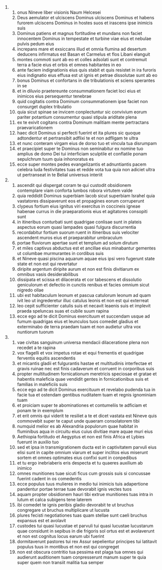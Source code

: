 <ol>
  <li>
    <ol>
      <li>onus Nineve liber visionis Naum Helcesei</li>
      <li>Deus aemulator et ulciscens Dominus ulciscens Dominus et habens furorem ulciscens Dominus in hostes suos et irascens ipse inimicis suis</li>
      <li>Dominus patiens et magnus fortitudine et mundans non faciet innocentem Dominus in tempestate et turbine viae eius et nebulae pulvis pedum eius</li>
      <li>increpans mare et exsiccans illud et omnia flumina ad desertum deducens infirmatus est Basan et Carmelus et flos Libani elanguit</li>
      <li>montes commoti sunt ab eo et colles adsolati sunt et contremuit terra a facie eius et orbis et omnes habitantes in eo</li>
      <li>ante faciem indignationis eius quis stabit et quis resistet in ira furoris eius indignatio eius effusa est ut ignis et petrae dissolutae sunt ab eo</li>
      <li>bonus Dominus et confortans in die tribulationis et sciens sperantes in se</li>
      <li>et in diluvio praetereunte consummationem faciet loci eius et inimicos eius persequentur tenebrae</li>
      <li>quid cogitatis contra Dominum consummationem ipse faciet non consurget duplex tribulatio</li>
      <li>quia sicut spinae se invicem conplectuntur sic convivium eorum pariter potantium consumentur quasi stipula ariditate plena</li>
      <li>ex te exivit cogitans contra Dominum malitiam mente pertractans praevaricationem</li>
      <li>haec dicit Dominus si perfecti fuerint et ita plures sic quoque adtondentur et pertransibit adflixi te et non adfligam te ultra</li>
      <li>et nunc conteram virgam eius de dorso tuo et vincula tua disrumpam</li>
      <li>et praecipiet super te Dominus non seminabitur ex nomine tuo amplius de domo Dei tui interficiam sculptile et conflatile ponam sepulchrum tuum quia inhonoratus es</li>
      <li>ecce super montes pedes evangelizantis et adnuntiantis pacem celebra Iuda festivitates tuas et redde vota tua quia non adiciet ultra ut pertranseat in te Belial universus interiit</li>
    </ol>
  </li>
  <li>
    <ol>
      <li>ascendit qui dispergat coram te qui custodit obsidionem contemplare viam conforta lumbos robora virtutem valde</li>
      <li>quia reddidit Dominus superbiam Iacob sicut superbiam Israhel quia vastatores dissipaverunt eos et propagines eorum corruperunt</li>
      <li>clypeus fortium eius ignitus viri exercitus in coccineis igneae habenae currus in die praeparationis eius et agitatores consopiti sunt</li>
      <li>in itineribus conturbati sunt quadrigae conlisae sunt in plateis aspectus eorum quasi lampades quasi fulgura discurrentia</li>
      <li>recordabitur fortium suorum ruent in itineribus suis velociter ascendent muros eius et praeparabitur umbraculum</li>
      <li>portae fluviorum apertae sunt et templum ad solum dirutum</li>
      <li>et miles captivus abductus est et ancillae eius minabantur gementes ut columbae murmurantes in cordibus suis</li>
      <li>et Nineve quasi piscina aquarum aquae eius ipsi vero fugerunt state state et non est qui revertatur</li>
      <li>diripite argentum diripite aurum et non est finis divitiarum ex omnibus vasis desiderabilibus</li>
      <li>dissipata et scissa et dilacerata et cor tabescens et dissolutio geniculorum et defectio in cunctis renibus et facies omnium sicut nigredo ollae</li>
      <li>ubi est habitaculum leonum et pascua catulorum leonum ad quam ivit leo ut ingrederetur illuc catulus leonis et non est qui exterreat</li>
      <li>leo cepit sufficienter catulis suis et necavit leaenis suis et implevit praeda speluncas suas et cubile suum rapina</li>
      <li>ecce ego ad te dicit Dominus exercituum et succendam usque ad fumum quadrigas eius et leunculos tuos comedet gladius et exterminabo de terra praedam tuam et non audietur ultra vox nuntiorum tuorum</li>
    </ol>
  </li>
  <li>
    <ol>
      <li>vae civitas sanguinum universa mendacii dilaceratione plena non recedet a te rapina</li>
      <li>vox flagelli et vox impetus rotae et equi frementis et quadrigae ferventis equitis ascendentis</li>
      <li>et micantis gladii et fulgurantis hastae et multitudinis interfectae et gravis ruinae nec est finis cadaverum et corruent in corporibus suis</li>
      <li>propter multitudinem fornicationum meretricis speciosae et gratae et habentis maleficia quae vendidit gentes in fornicationibus suis et familias in maleficiis suis</li>
      <li>ecce ego ad te dicit Dominus exercituum et revelabo pudenda tua in facie tua et ostendam gentibus nuditatem tuam et regnis ignominiam tuam</li>
      <li>et proiciam super te abominationes et contumeliis te adficiam et ponam te in exemplum</li>
      <li>et erit omnis qui viderit te resiliet a te et dicet vastata est Nineve quis commovebit super te caput unde quaeram consolatorem tibi</li>
      <li>numquid melior es ab Alexandria populorum quae habitat in fluminibus aqua in circuitu eius cuius divitiae mare aquae muri eius</li>
      <li>Aethiopia fortitudo et Aegyptus et non est finis Africa et Lybies fuerunt in auxilio tuo</li>
      <li>sed et ipsa in transmigrationem ducta est in captivitatem parvuli eius elisi sunt in capite omnium viarum et super inclitos eius miserunt sortem et omnes optimates eius confixi sunt in conpedibus</li>
      <li>et tu ergo inebriaberis eris despecta et tu quaeres auxilium ab inimico</li>
      <li>omnes munitiones tuae sicuti ficus cum grossis suis si concussae fuerint cadent in os comedentis</li>
      <li>ecce populus tuus mulieres in medio tui inimicis tuis adapertione pandentur portae terrae tuae devorabit ignis vectes tuos</li>
      <li>aquam propter obsidionem hauri tibi extrue munitiones tuas intra in lutum et calca subigens tene laterem</li>
      <li>ibi comedet te ignis peribis gladio devorabit te ut bruchus congregare ut bruchus multiplicare ut lucusta</li>
      <li>plures fecisti negotiationes tuas quam stellae sunt caeli bruchus expansus est et avolavit</li>
      <li>custodes tui quasi lucustae et parvuli tui quasi lucustae lucustarum quae considunt in sepibus in die frigoris sol ortus est et avolaverunt et non est cognitus locus earum ubi fuerint</li>
      <li>dormitaverunt pastores tui rex Assur sepelientur principes tui latitavit populus tuus in montibus et non est qui congreget</li>
      <li>non est obscura contritio tua pessima est plaga tua omnes qui audierunt auditionem tuam conpresserunt manum super te quia super quem non transiit malitia tua semper</li>
    </ol>
  </li>
</ol>